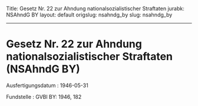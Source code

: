 Title: Gesetz Nr. 22 zur Ahndung nationalsozialistischer Straftaten
jurabk: NSAhndG BY
layout: default
origslug: nsahndg_by
slug: nsahndg_by

---

# Gesetz Nr. 22 zur Ahndung nationalsozialistischer Straftaten (NSAhndG BY)

Ausfertigungsdatum
:   1946-05-31

Fundstelle
:   GVBl BY: 1946, 182

